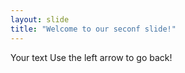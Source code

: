 ```yaml
---
layout: slide
title: "Welcome to our seconf slide!"
---
```

Your text
Use the left arrow to go back!
